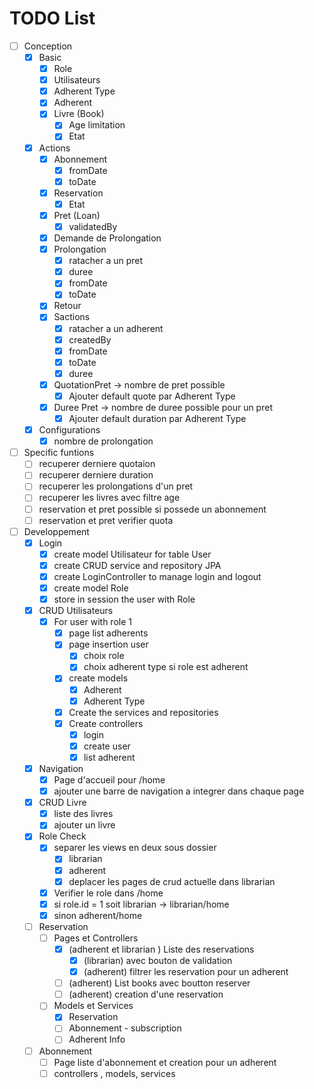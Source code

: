 # TODO List

- [ ] Conception
  - [x] Basic
    - [x] Role
    - [x] Utilisateurs
    - [x] Adherent Type
    - [x] Adherent
    - [x] Livre (Book)
      - [x] Age limitation
      - [x] Etat
  - [x] Actions
    - [x] Abonnement
      - [x] fromDate
      - [x] toDate
    - [x] Reservation
      - [x] Etat
    - [x] Pret (Loan)
      - [x] validatedBy
    - [x] Demande de Prolongation
    - [x] Prolongation
      - [x] ratacher a un pret
      - [x] duree
      - [x] fromDate
      - [x] toDate
    - [x] Retour
    - [x] Sactions
      - [x] ratacher a un adherent
      - [x] createdBy
      - [x] fromDate
      - [x] toDate
      - [x] duree
    - [x] QuotationPret -> nombre de pret possible
      - [x] Ajouter default quote par Adherent Type
    - [x] Duree Pret -> nombre de duree possible pour un pret
      - [x] Ajouter default duration par Adherent Type
  - [x] Configurations
    - [x] nombre de prolongation
- [ ] Specific funtions
  - [ ] recuperer derniere quotaion
  - [ ] recuperer derniere duration
  - [ ] recuperer les prolongations d'un pret
  - [ ] recuperer les livres avec filtre age
  - [ ] reservation et pret possible si possede un abonnement
  - [ ] reservation et pret verifier quota
- [ ] Developpement
  - [x] Login
    - [x] create model Utilisateur for table User
    - [x] create CRUD service and repository JPA
    - [x] create LoginController to manage login and logout
    - [x] create model Role
    - [x] store in session the user with Role
  - [x] CRUD Utilisateurs
    - [x] For user with role 1
      - [x] page list adherents
      - [x] page insertion user
        - [x] choix role
        - [x] choix adherent type si role est adherent
      - [x] create models
        - [x] Adherent
        - [x] Adherent Type
      - [x] Create the services and repositories
      - [x] Create controllers
        - [x] login
        - [x] create user
        - [x] list adherent
  - [x] Navigation
    - [x] Page d'accueil pour /home
    - [x] ajouter une barre de navigation a integrer dans chaque page
  - [x] CRUD Livre
    - [x] liste des livres
    - [x] ajouter un livre
  - [x] Role Check  
    - [x] separer les views en deux sous dossier
      - [x] librarian
      - [x] adherent
      - [x] deplacer les pages de crud actuelle dans librarian
    - [x] Verifier le role dans /home
    - [x] si role.id = 1 soit librarian -> librarian/home
    - [x] sinon adherent/home
  - [ ] Reservation
    - [ ] Pages et Controllers
      - [x] (adherent et librarian ) Liste des reservations
        - [x] (librarian) avec bouton de validation
        - [x] (adherent) filtrer les reservation pour un adherent
      - [ ] (adherent) List books avec boutton reserver
      - [ ] (adherent) creation d'une reservation
    - [ ] Models et Services
      - [x] Reservation
      - [ ] Abonnement - subscription
      - [ ] Adherent Info
  - [ ] Abonnement
    - [ ] Page liste d'abonnement et creation pour un adherent
    - [ ] controllers , models, services
